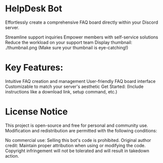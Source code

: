 # HelpDesk Bot

Effortlessly create a comprehensive FAQ board directly within your Discord server.

Streamline support inquiries
Empower members with self-service solutions
Reduce the workload on your support team
Display thumbnail: ./thumbnail.png  (Make sure your thumbnail is eye-catching!)

# Key Features:

Intuitive FAQ creation and management
User-friendly FAQ board interface
Customizable to match your server's aesthetic
Get Started: (Include instructions like a download link, setup command, etc.)

# License Notice

This project is open-source and free for personal and community use. Modification and redistribution are permitted with the following conditions:

No commercial use: Selling this bot's code is prohibited.
Original author credit: Maintain proper attribution when using or modifying the code.
Copyright infringement will not be tolerated and will result in takedown action.